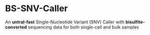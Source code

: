 # BS-SNV-Caller
 
An **untral-fast** Single-Nucleotide Variant (SNV) Caller with **bisulfite-converted** sequencing data for both single-cell and bulk samples 

